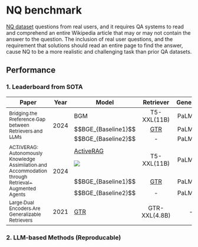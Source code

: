 # NQ benchmark

[NQ dataset](https://huggingface.co/datasets/din0s/asqa) questions from real users, and it requires QA systems to read and comprehend an entire Wikipedia article that may or may not contain the answer to the question. The inclusion of real user questions, and the requirement that solutions should read an entire page to find the answer, cause NQ to be a more realistic and challenging task than prior QA datasets.  

## Performance

### 1. Leaderboard from SOTA

<table id="sortableTable">
 <thead>
    <tr>
	  <th align="center" style="width:246px;"> Paper </th>
      <th align="center"> Year </th>
      <th align="center"> Model </th>
      <th align="center">Retriever</th>
	  <th align="center">Generator</th>
	  <th align="center"> NDCG@10 </th>
	  <th align="center"> EM </th>
    </tr>
  </thead>
 <tbody>
 <!-- paper split -->
 <tr>
  <td rowspan=3><a href="https://arxiv.org/pdf/2401.06954"><sub>Bridging the Preference Gap between Retrievers and LLMs</sub></a></td>
  <td rowspan=3>2024</td>
  <td>BGM</td> <td align="center">  T5-XXL(11B) </td> <td align="center"> PaLM2-S </td> <td align="center"> - </td> <td align="center"> 45.37 </td>
 </tr>
 <tr>
  <td>$$BGE_{Baseline1}$$</td>
  <td align="center"><a href="https://arxiv.org/pdf/2112.07899">GTR</a> </td><td align="center"> PaLM2-S </td><td align="center"> - </td><td align="center"> 43.79 </td>
 </tr>
 <tr>
  <td>$$BGE_{Baseline2}$$</td>
  <td align="center"> - </td><td align="center"> PaLM2-S </td><td align="center"> - </td><td align="center"> 33.07 </td>
 </tr>
 <!-- paper split -->
 <tr>
  <td rowspan=3><a href="https://arxiv.org/pdf/2401.06954"><sub>ACTIVERAG: Autonomously Knowledge Assimilation and Accommodation through Retrieval-Augmented Agents</sub></a></td>
  <td rowspan=3>2024</td>
  <td><a href="https://github.com/OpenMatch/ActiveRAG">ActiveRAG </a>

![](https://img.shields.io/github/stars/OpenMatch/ActiveRAG.svg?style=social)

</td> <td align="center">  T5-XXL(11B) </td> <td align="center"> PaLM2-S </td> <td align="center"> - </td> <td align="center"> 45.37 </td>
 </tr>
 <tr>
  <td>$$BGE_{Baseline1}$$</td>
  <td align="center"><a href="https://arxiv.org/pdf/2112.07899">GTR</a> </td><td align="center"> PaLM2-S </td><td align="center"> - </td><td align="center"> 43.79 </td>
 </tr>
 <tr>
  <td>$$BGE_{Baseline2}$$</td>
  <td align="center"> - </td><td align="center"> PaLM2-S </td><td align="center"> - </td><td align="center"> 33.07 </td>
 </tr>
 <!-- paper split -->
 <tr>
  <td><a href="https://arxiv.org/pdf/2112.07899"><sub>Large Dual Encoders Are Generalizable Retrievers</sub></a></td>
  <td>2021</td>
  <td><a href="https://www.kaggle.com/models/google/gtr?tfhub-redirect=true">GTR</a></td>
  <td align="center"> GTR-XXL(4.8B) </td>
  <td align="center"> - </td>
  <td align="center"> 56.8 </td>
  <td align="center"> - </td>
 </tr>

 </tbody>
</table>


### 2. LLM-based Methods (Reproducable)


